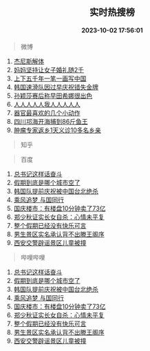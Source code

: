 <div align="center"><h2>实时热搜榜</h2><h4>2023-10-02 17:56:01</h4></div>

> 微博  

1. [杰尼斯解体](https://s.weibo.com/weibo?q=%E6%9D%B0%E5%B0%BC%E6%96%AF%E8%A7%A3%E4%BD%93&t=31&band_rank=1&Refer=top)<br />
2. [妈妈坚持让女子婚礼随2千](https://s.weibo.com/weibo?q=%23%E5%A6%88%E5%A6%88%E5%9D%9A%E6%8C%81%E8%AE%A9%E5%A5%B3%E5%AD%90%E5%A9%9A%E7%A4%BC%E9%9A%8F2%E5%8D%83%23&t=31&band_rank=2&Refer=top)<br />
3. [上下五千年一笔一画写中国](https://s.weibo.com/weibo?q=%23%E4%B8%8A%E4%B8%8B%E4%BA%94%E5%8D%83%E5%B9%B4%E4%B8%80%E7%AC%94%E4%B8%80%E7%94%BB%E5%86%99%E4%B8%AD%E5%9B%BD%23&t=31&band_rank=3&Refer=top)<br />
4. [韩国速滑队因过早庆祝错失金牌](https://s.weibo.com/weibo?q=%23%E9%9F%A9%E5%9B%BD%E9%80%9F%E6%BB%91%E9%98%9F%E5%9B%A0%E8%BF%87%E6%97%A9%E5%BA%86%E7%A5%9D%E9%94%99%E5%A4%B1%E9%87%91%E7%89%8C%23&t=31&band_rank=4&Refer=top)<br />
5. [孙颖莎赛后称早田希娜很出色](https://s.weibo.com/weibo?q=%23%E5%AD%99%E9%A2%96%E8%8E%8E%E8%B5%9B%E5%90%8E%E7%A7%B0%E6%97%A9%E7%94%B0%E5%B8%8C%E5%A8%9C%E5%BE%88%E5%87%BA%E8%89%B2%23&t=31&band_rank=5&Refer=top)<br />
6. [人人人人人我人人人人人](https://s.weibo.com/weibo?q=%23%E4%BA%BA%E4%BA%BA%E4%BA%BA%E4%BA%BA%E4%BA%BA%E6%88%91%E4%BA%BA%E4%BA%BA%E4%BA%BA%E4%BA%BA%E4%BA%BA%23&t=31&band_rank=6&Refer=top)<br />
7. [器官最喜欢的几个小动作](https://s.weibo.com/weibo?q=%23%E5%99%A8%E5%AE%98%E6%9C%80%E5%96%9C%E6%AC%A2%E7%9A%84%E5%87%A0%E4%B8%AA%E5%B0%8F%E5%8A%A8%E4%BD%9C%23&t=31&band_rank=7&Refer=top)<br />
8. [四川邛海开海捕到86斤鱼王](https://s.weibo.com/weibo?q=%23%E5%9B%9B%E5%B7%9D%E9%82%9B%E6%B5%B7%E5%BC%80%E6%B5%B7%E6%8D%95%E5%88%B086%E6%96%A4%E9%B1%BC%E7%8E%8B%23&t=31&band_rank=8&Refer=top)<br />
9. [肿瘤专家返乡1天义诊10多名乡亲](https://s.weibo.com/weibo?q=%23%E8%82%BF%E7%98%A4%E4%B8%93%E5%AE%B6%E8%BF%94%E4%B9%A11%E5%A4%A9%E4%B9%89%E8%AF%8A10%E5%A4%9A%E5%90%8D%E4%B9%A1%E4%BA%B2%23&t=31&band_rank=9&Refer=top)<br />

> 知乎  


> 百度  

1. [总书记这样话奋斗](https://www.baidu.com/s?wd=%E6%80%BB%E4%B9%A6%E8%AE%B0%E8%BF%99%E6%A0%B7%E8%AF%9D%E5%A5%8B%E6%96%97&sa=fyb_news&rsv_dl=fyb_news)<br />
2. [假期到底是哪个城市空了](https://www.baidu.com/s?wd=%E5%81%87%E6%9C%9F%E5%88%B0%E5%BA%95%E6%98%AF%E5%93%AA%E4%B8%AA%E5%9F%8E%E5%B8%82%E7%A9%BA%E4%BA%86&sa=fyb_news&rsv_dl=fyb_news)<br />
3. [韩国队提前庆祝被中国台北绝杀](https://www.baidu.com/s?wd=%E9%9F%A9%E5%9B%BD%E9%98%9F%E6%8F%90%E5%89%8D%E5%BA%86%E7%A5%9D%E8%A2%AB%E4%B8%AD%E5%9B%BD%E5%8F%B0%E5%8C%97%E7%BB%9D%E6%9D%80&sa=fyb_news&rsv_dl=fyb_news)<br />
4. [乘风追梦 与国同行](https://www.baidu.com/s?wd=%E4%B9%98%E9%A3%8E%E8%BF%BD%E6%A2%A6+%E4%B8%8E%E5%9B%BD%E5%90%8C%E8%A1%8C&sa=fyb_news&rsv_dl=fyb_news)<br />
5. [国庆楼市：有楼盘10分钟卖了73亿](https://www.baidu.com/s?wd=%E5%9B%BD%E5%BA%86%E6%A5%BC%E5%B8%82%EF%BC%9A%E6%9C%89%E6%A5%BC%E7%9B%9810%E5%88%86%E9%92%9F%E5%8D%96%E4%BA%8673%E4%BA%BF&sa=fyb_news&rsv_dl=fyb_news)<br />
6. [郑少秋证实长女自杀：心情未平复](https://www.baidu.com/s?wd=%E9%83%91%E5%B0%91%E7%A7%8B%E8%AF%81%E5%AE%9E%E9%95%BF%E5%A5%B3%E8%87%AA%E6%9D%80%EF%BC%9A%E5%BF%83%E6%83%85%E6%9C%AA%E5%B9%B3%E5%A4%8D&sa=fyb_news&rsv_dl=fyb_news)<br />
7. [整个假期已经没有快乐可言](https://www.baidu.com/s?wd=%E6%95%B4%E4%B8%AA%E5%81%87%E6%9C%9F%E5%B7%B2%E7%BB%8F%E6%B2%A1%E6%9C%89%E5%BF%AB%E4%B9%90%E5%8F%AF%E8%A8%80&sa=fyb_news&rsv_dl=fyb_news)<br />
8. [男生景区实名承认背不出滕王阁序](https://www.baidu.com/s?wd=%E7%94%B7%E7%94%9F%E6%99%AF%E5%8C%BA%E5%AE%9E%E5%90%8D%E6%89%BF%E8%AE%A4%E8%83%8C%E4%B8%8D%E5%87%BA%E6%BB%95%E7%8E%8B%E9%98%81%E5%BA%8F&sa=fyb_news&rsv_dl=fyb_news)<br />
9. [西安交警辟谣景区儿童被撞](https://www.baidu.com/s?wd=%E8%A5%BF%E5%AE%89%E4%BA%A4%E8%AD%A6%E8%BE%9F%E8%B0%A3%E6%99%AF%E5%8C%BA%E5%84%BF%E7%AB%A5%E8%A2%AB%E6%92%9E&sa=fyb_news&rsv_dl=fyb_news)<br />

> 哔哩哔哩  

1. [总书记这样话奋斗](https://www.baidu.com/s?wd=%E6%80%BB%E4%B9%A6%E8%AE%B0%E8%BF%99%E6%A0%B7%E8%AF%9D%E5%A5%8B%E6%96%97&sa=fyb_news&rsv_dl=fyb_news)<br />
2. [假期到底是哪个城市空了](https://www.baidu.com/s?wd=%E5%81%87%E6%9C%9F%E5%88%B0%E5%BA%95%E6%98%AF%E5%93%AA%E4%B8%AA%E5%9F%8E%E5%B8%82%E7%A9%BA%E4%BA%86&sa=fyb_news&rsv_dl=fyb_news)<br />
3. [韩国队提前庆祝被中国台北绝杀](https://www.baidu.com/s?wd=%E9%9F%A9%E5%9B%BD%E9%98%9F%E6%8F%90%E5%89%8D%E5%BA%86%E7%A5%9D%E8%A2%AB%E4%B8%AD%E5%9B%BD%E5%8F%B0%E5%8C%97%E7%BB%9D%E6%9D%80&sa=fyb_news&rsv_dl=fyb_news)<br />
4. [乘风追梦 与国同行](https://www.baidu.com/s?wd=%E4%B9%98%E9%A3%8E%E8%BF%BD%E6%A2%A6+%E4%B8%8E%E5%9B%BD%E5%90%8C%E8%A1%8C&sa=fyb_news&rsv_dl=fyb_news)<br />
5. [国庆楼市：有楼盘10分钟卖了73亿](https://www.baidu.com/s?wd=%E5%9B%BD%E5%BA%86%E6%A5%BC%E5%B8%82%EF%BC%9A%E6%9C%89%E6%A5%BC%E7%9B%9810%E5%88%86%E9%92%9F%E5%8D%96%E4%BA%8673%E4%BA%BF&sa=fyb_news&rsv_dl=fyb_news)<br />
6. [郑少秋证实长女自杀：心情未平复](https://www.baidu.com/s?wd=%E9%83%91%E5%B0%91%E7%A7%8B%E8%AF%81%E5%AE%9E%E9%95%BF%E5%A5%B3%E8%87%AA%E6%9D%80%EF%BC%9A%E5%BF%83%E6%83%85%E6%9C%AA%E5%B9%B3%E5%A4%8D&sa=fyb_news&rsv_dl=fyb_news)<br />
7. [整个假期已经没有快乐可言](https://www.baidu.com/s?wd=%E6%95%B4%E4%B8%AA%E5%81%87%E6%9C%9F%E5%B7%B2%E7%BB%8F%E6%B2%A1%E6%9C%89%E5%BF%AB%E4%B9%90%E5%8F%AF%E8%A8%80&sa=fyb_news&rsv_dl=fyb_news)<br />
8. [男生景区实名承认背不出滕王阁序](https://www.baidu.com/s?wd=%E7%94%B7%E7%94%9F%E6%99%AF%E5%8C%BA%E5%AE%9E%E5%90%8D%E6%89%BF%E8%AE%A4%E8%83%8C%E4%B8%8D%E5%87%BA%E6%BB%95%E7%8E%8B%E9%98%81%E5%BA%8F&sa=fyb_news&rsv_dl=fyb_news)<br />
9. [西安交警辟谣景区儿童被撞](https://www.baidu.com/s?wd=%E8%A5%BF%E5%AE%89%E4%BA%A4%E8%AD%A6%E8%BE%9F%E8%B0%A3%E6%99%AF%E5%8C%BA%E5%84%BF%E7%AB%A5%E8%A2%AB%E6%92%9E&sa=fyb_news&rsv_dl=fyb_news)<br />
